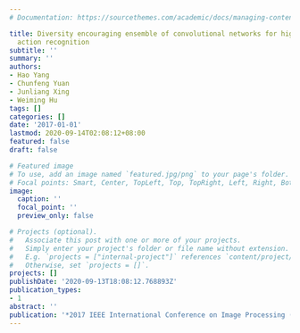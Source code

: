 ```yaml
---
# Documentation: https://sourcethemes.com/academic/docs/managing-content/

title: Diversity encouraging ensemble of convolutional networks for high performance
  action recognition
subtitle: ''
summary: ''
authors:
- Hao Yang
- Chunfeng Yuan
- Junliang Xing
- Weiming Hu
tags: []
categories: []
date: '2017-01-01'
lastmod: 2020-09-14T02:08:12+08:00
featured: false
draft: false

# Featured image
# To use, add an image named `featured.jpg/png` to your page's folder.
# Focal points: Smart, Center, TopLeft, Top, TopRight, Left, Right, BottomLeft, Bottom, BottomRight.
image:
  caption: ''
  focal_point: ''
  preview_only: false

# Projects (optional).
#   Associate this post with one or more of your projects.
#   Simply enter your project's folder or file name without extension.
#   E.g. `projects = ["internal-project"]` references `content/project/deep-learning/index.md`.
#   Otherwise, set `projects = []`.
projects: []
publishDate: '2020-09-13T18:08:12.768893Z'
publication_types:
- 1
abstract: ''
publication: '*2017 IEEE International Conference on Image Processing (ICIP)*'
---
```

